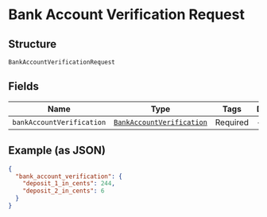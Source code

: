 
# Bank Account Verification Request

## Structure

`BankAccountVerificationRequest`

## Fields

| Name | Type | Tags | Description |
|  --- | --- | --- | --- |
| `bankAccountVerification` | [`BankAccountVerification`](../../doc/models/bank-account-verification.md) | Required | - |

## Example (as JSON)

```json
{
  "bank_account_verification": {
    "deposit_1_in_cents": 244,
    "deposit_2_in_cents": 6
  }
}
```

